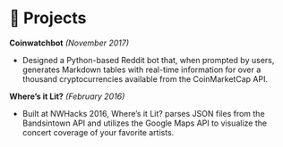 # 🔧 Projects
**Coinwatchbot** _(November 2017)_
- Designed a Python-based Reddit bot that, when prompted by users, generates Markdown tables with real-time information for over a thousand cryptocurrencies available from the CoinMarketCap API.

**Where’s it Lit?** _(February 2016)_
- Built at NWHacks 2016, Where’s it Lit? parses JSON files from the Bandsintown API and utilizes the Google Maps API to visualize the concert coverage of your favorite artists.
